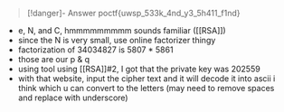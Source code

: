 >[!danger]- Answer
> poctf{uwsp_533k_4nd_y3_5h411_f1nd}
- e, N, and C, hmmmmmmmmm sounds familiar ([[RSA]])
- since the N is very small, use online factorizer thingy
- factorization of 34034827 is 5807 \* 5861
- those are our p & q 
- using tool using [[RSA]]#2, I got that the private key was 202559
- with that website, input the cipher text and it will decode it into ascii i think which u can convert to the letters (may need to remove spaces and replace with underscore)